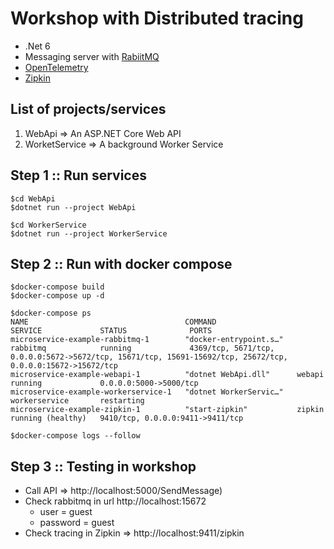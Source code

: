 # Workshop with Distributed tracing
* .Net 6
* Messaging server with [RabiitMQ](https://www.rabbitmq.com/)
* [OpenTelemetry](https://opentelemetry.io/)
* [Zipkin](https://zipkin.io/)

## List of projects/services
1. WebApi => An ASP.NET Core Web API 
2. WorketService => A background Worker Service


## Step 1 :: Run services
```
$cd WebApi
$dotnet run --project WebApi

$cd WorkerService
$dotnet run --project WorkerService
```

## Step 2 :: Run with docker compose

```
$docker-compose build
$docker-compose up -d

$docker-compose ps
NAME                                   COMMAND                  SERVICE             STATUS              PORTS
microservice-example-rabbitmq-1        "docker-entrypoint.s…"   rabbitmq            running             4369/tcp, 5671/tcp, 0.0.0.0:5672->5672/tcp, 15671/tcp, 15691-15692/tcp, 25672/tcp, 0.0.0.0:15672->15672/tcp
microservice-example-webapi-1          "dotnet WebApi.dll"      webapi              running             0.0.0.0:5000->5000/tcp
microservice-example-workerservice-1   "dotnet WorkerServic…"   workerservice       restarting
microservice-example-zipkin-1          "start-zipkin"           zipkin              running (healthy)   9410/tcp, 0.0.0.0:9411->9411/tcp

$docker-compose logs --follow
```

## Step 3 :: Testing in workshop
* Call API => http://localhost:5000/SendMessage)
* Check rabbitmq in url http://localhost:15672
  * user = guest
  * password = guest
* Check tracing in Zipkin => http://localhost:9411/zipkin

